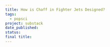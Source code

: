```yaml
---
title: How is Chaff in Fighter Jets Designed?
tags:
  - popsci
project: substack
date_published: 
status: 
final title:
---
```

